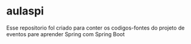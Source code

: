 # aulaspi

Esse repositorio fol criado para conter os codigos-fontes do projeto de eventos pare aprender Spring com Spring Boot
